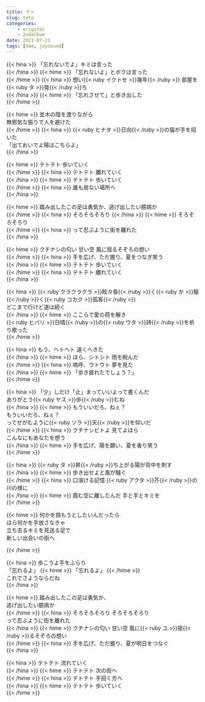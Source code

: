 ```yaml
---
title: テト
slug: teto
categories: 
    - original
    - 2ndalbum
date: 2021-07-21
tags: [dam, joysound]
---
```


{{< hina >}}
「忘れないでよ」キミは言った  
{{< /hina >}}
{{< hime >}}
「忘れないよ」とボクは言った  
{{< /hime >}}
{{< hina >}}
想い{{< ruby イクトセ >}}幾年{{< /ruby >}} 部屋を{{< ruby タ >}}発{{< /ruby >}}ち  
{{< /hina >}}
{{< hime >}}
「忘れさせて」と歩き出した  
{{< /hime >}}

{{< hime >}}
並木の陰を渡りながら  
無邪気な振りで人を避けた  
{{< /hime >}}
{{< hina >}}
{{< ruby ヒナタ >}}日向{{< /ruby >}}の猫が手を招いた  
「出ておいでよ陽はこちらよ」  
{{< /hina >}}

{{< hime >}}
テトテト 歩いていく  
{{< /hime >}}
{{< hina >}}
テトテト 離れていく  
{{< /hina >}}
{{< hime >}}
テトテト 歩いていく  
{{< /hime >}}
{{< hina >}}
誰も居ない場所へ  
{{< /hina >}}

{{< hime >}}
踏み出したこの足は勇気か、逃げ出したい臆病か  
{{< /hime >}}
{{< hina >}}
そろそろそろり
{{< /hina >}} 
{{< hime >}}
そろそろそろり  
{{< /hime >}}
{{< hina >}}
って忍ぶように街を離れた  
{{< /hina >}}

{{< hime >}}
クチナシの匂い 甘い空 風に揺るそぞろの想い  
{{< /hime >}}
{{< hina >}}
手を広げ、ただ握り、夏をつなぎ笑う  
{{< /hina >}}
{{< hime >}}
テトテト 歩いていく  
{{< /hime >}}
{{< hina >}}
テトテト 離れていく  
{{< /hina >}}

{{< hina >}}
{{< ruby クラクラクラ >}}眩々昏{{< /ruby >}}く{{< ruby か >}}駆{{< /ruby >}}く{{< ruby コカク >}}孤客{{< /ruby >}}  
どこまで行けど道は続く  
{{< /hina >}}
{{< hime >}}
ここらで愛の荷を解き  
{{< ruby ヒバリ >}}日晴{{< /ruby >}}の{{< ruby ウタ >}}詩{{< /ruby >}}を祈り歌った  
{{< /hime >}}

{{< hina >}}
もう、ヘトヘト 遠くへきた  
{{< /hina >}}
{{< hime >}}
ほら、シトシト 雨を睨んだ  
{{< /hime >}}
{{< hina >}}
嗚呼、ウトウト 夢を見た  
{{< /hina >}}
{{< hime >}}
「歩き疲れたでしょう？」  
{{< /hime >}}

{{< hina >}}
「少」しだけ「止」まっていいよって書くんだ  
ありがとう{{< ruby ヤス >}}歩{{< /ruby >}}むね  
{{< /hina >}}
{{< hime >}}
もういいだろ、ねぇ？  
もういいだろ、ねぇ？  
ってせがむように{{< ruby ソラ >}}天{{< /ruby >}}を仰いだ  
{{< /hime >}}
{{< hina >}}
クチナシビトよ 見てよほら  
こんなにもあなたを想う  
{{< /hina >}}
{{< hime >}}
手を広げ、陽を願い、夏を香り笑う  
{{< /hime >}}

{{< hina >}}
{{< ruby タ >}}昇{{< /ruby >}}ち上がる陽が背中を刺す  
{{< /hina >}}
{{< hime >}}
歩き出せよと風が騒ぐ  
{{< /hime >}}
{{< hina >}}
口溶ける記憶 {{< ruby アクタ >}}芥{{< /ruby >}}の川の様に  
{{< /hina >}}
{{< hime >}}
霞む空に離したんだ 手と手とキミを  
{{< /hime >}}

{{< hime >}}
何かを掴もうとしたいんだったら  
ほら何かを手放さなきゃ  
立ち去るキミを見送る足で  
新しい出会いの街へ  

{{< /hime >}}

{{< hina >}}
歩こうよ手をふらり  
「忘れるよ」
{{< hime >}}
「忘れるよ」
{{< /hime >}}  
これでさようならだね  
{{< /hina >}}

{{< hime >}}
踏み出したこの足は勇気か、  
逃げ出したい臆病か  
{{< /hime >}}
{{< hina >}}
そろそろそろり そろそろそろり  
って忍ぶように街を離れた  
{{< /hina >}}
{{< hime >}}
クチナシの匂い 甘い空 風に{{< ruby ユ >}}揺{{< /ruby >}}るそぞろの想い  
{{< /hime >}}
{{< hina >}}
手を広げ、ただ握り、夏が明日をつなぐ  
{{< /hina >}}

{{< hina >}}
テトテト 流れていく  
{{< /hina >}}
{{< hime >}}
テトテト 次の街へ  
{{< /hime >}}
{{< hina >}}
テトテト 手招く方へ  
{{< /hina >}}
{{< hime >}}
テトテト 歩いていく  
{{< /hime >}}
